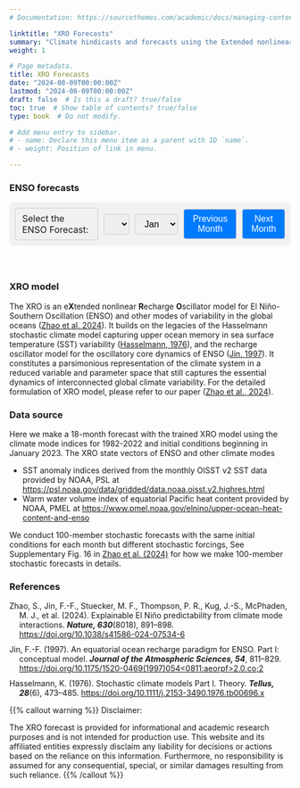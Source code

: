 ```yaml
---
# Documentation: https://sourcethemes.com/academic/docs/managing-content/

linktitle: "XRO Forecasts"
summary: "Climate hindicasts and forecasts using the Extended nonlinear recharge oscillator (XRO) model "
weight: 1

# Page metadata.
title: XRO Forecasts
date: "2024-08-09T00:00:00Z"
lastmod: "2024-08-09T00:00:00Z"
draft: false  # Is this a draft? true/false
toc: true  # Show table of contents? true/false
type: book  # Do not modify.

# Add menu entry to sidebar.
# - name: Declare this menu item as a parent with ID `name`.
# - weight: Position of link in menu.

---
```


### ENSO forecasts

<style>
  #image-selector {
    display: flex;
    align-items: center;
    gap: 10px;
    padding: 10px;
    background-color: #f1f1f1; /* Light grey background */
    border-radius: 5px; /* Rounded corners */
  }

  #image-selector label, #image-selector select, #image-selector button {
    margin: 0;
    padding: 8px 12px;
    font-size: 16px;
    border: 1px solid #ccc; /* Grey border */
    border-radius: 4px; /* Rounded corners for inputs and buttons */
  }

  button {
    background-color: #007bff; /* Bootstrap primary color */
    color: white;
    cursor: pointer;
    border: none;
    transition: background-color 0.3s ease;
  }

  button:hover {
    background-color: #0056b3; /* Darker blue on hover */
  }

  select {
    cursor: pointer;
  }
    #image-display {
    text-align: center; /* Centers the content inside this div */
    padding: 20px; /* Adds some padding around the content */
  }

  #selectedImage {
    width: 80%; /* Sets the image width to 80% of its container */
    max-width: 100%; /* Ensures the image does not exceed the size of the container */
    height: auto; /* Maintains the aspect ratio of the image */
    display: block; /* Makes the image a block element to apply width and centering */
    margin: 0 auto; /* Centers the image horizontally within its container */
  }

  #imageStatus {
    color: red;
    font-size: 16px; /* Sets the font size for the status message */
  }
  .references {
    list-style: none; /* Removes default list styling */
    padding: 0; /* Removes padding */
  }

  .references li {
    margin: 0 0 10px 0; /* Adds space between items */
    padding-left: 2ch; /* Adds padding to create space for hanging indent */
    text-indent: -2ch; /* Creates hanging indent */
  }
</style>


<div id="image-selector">
  <label for="yearDropdown">Select the ENSO Forecast:</label>
  <select id="yearDropdown" onchange="updateImage()"></select>
  <select id="monthDropdown" onchange="updateImage()">
    <option value="01">Jan</option>
    <option value="02">Feb</option>
    <option value="03">Mar</option>
    <option value="04">Apr</option>
    <option value="05">May</option>
    <option value="06">Jun</option>
    <option value="07">Jul</option>
    <option value="08">Aug</option>
    <option value="09">Sep</option>
    <option value="10">Oct</option>
    <option value="11">Nov</option>
    <option value="12">Dec</option>
  </select>
  <button onclick="changeMonth(-1)">Previous Month</button>
  <button onclick="changeMonth(1)">Next Month</button>
</div>

<div id="image-display">
  <img id="selectedImage" src="" alt="Selected Image" style="display: none;">
  <p id="imageStatus" style="display: none;">Image unavailable for the selected date.</p>
</div>

<script>
  function populateYears() {
    const yearDropdown = document.getElementById('yearDropdown');
    const currentYear = new Date().getFullYear();
    for (let year = 2023; year <= 2024; year++) {
      let option = document.createElement('option');
      option.value = year;
      option.text = year;
      option.selected = (year === currentYear);
      yearDropdown.appendChild(option);
    }
  }

  function updateImage() {
    var yearDropdown = document.getElementById('yearDropdown');
    var monthDropdown = document.getElementById('monthDropdown');
    var selectedYear = yearDropdown.value;
    var selectedMonth = monthDropdown.value;
    var imagePath = '/XRO_plume/' + selectedYear + '-' + selectedMonth + '.png';

    var img = document.getElementById('selectedImage');
    var status = document.getElementById('imageStatus');

    var testImg = new Image();
    testImg.onload = function() {
      img.src = imagePath;
      img.style.display = 'block';
      status.style.display = 'none';
    };
    testImg.onerror = function() {
      img.style.display = 'none';
      status.style.display = 'block';
    };

    testImg.src = imagePath;
  }

  function setDefaultMonth() {
    const monthDropdown = document.getElementById('monthDropdown');
    const currentDate = new Date();
    const currentDay = currentDate.getDate();
    const currentMonth = currentDate.getMonth(); // JavaScript months are 0-indexed

    if (currentDay <= 9) {
      // If it's on or before the 15th, set the dropdown to the previous month
      monthDropdown.selectedIndex = currentMonth === 0 ? 11 : currentMonth - 1;
    } else {
      // If it's after the 15th, set the dropdown to the current month
      monthDropdown.selectedIndex = currentMonth;
    }

    updateImage();
  }

  function changeMonth(delta) {
    const monthDropdown = document.getElementById('monthDropdown');
    const yearDropdown = document.getElementById('yearDropdown');
    let monthIndex = monthDropdown.selectedIndex + delta;

    if (monthIndex < 0) { // If before January, wrap around to December
      monthIndex = 11;
      changeYear(-1);
    } else if (monthIndex > 11) { // If after December, wrap around to January
      monthIndex = 0;
      changeYear(1);
    }

    monthDropdown.selectedIndex = monthIndex;
    updateImage();
  }

  function changeYear(delta) {
    const yearDropdown = document.getElementById('yearDropdown');
    let yearIndex = yearDropdown.selectedIndex + delta;

    if (yearIndex >= 0 && yearIndex < yearDropdown.options.length) {
      yearDropdown.selectedIndex = yearIndex;
      updateImage();
    }
  }

  window.onload = function() {
    populateYears();
    setDefaultMonth();
  };
</script>

### XRO model 

The XRO is an e**X**tended nonlinear **R**echarge **O**scillator model for El Niño-Southern Oscillation (ENSO) and other modes of variability in the global oceans ([Zhao et al. 2024](#ref-zhao-2024)). It builds on the legacies of the Hasselmann stochastic climate model capturing upper ocean memory in sea surface temperature (SST) variability ([Hasselmann, 1976](#ref-hasselmann-1976)), and the recharge oscillator model for the oscillatory core dynamics of ENSO ([Jin, 1997](#ref-jin-1997)). It constitutes a parsimonious representation of the climate system in a reduced variable and parameter space that still captures the essential dynamics of interconnected global climate variability. For the detailed formulation of XRO model, please refer to our paper ([Zhao et al., 2024](#ref-zhao-2024)).

### Data source

Here we make a 18-month forecast with the trained XRO model using the climate mode indices for 1982-2022 and initial conditions beginning in January 2023. The XRO state vectors of ENSO and other climate modes 
- SST anomaly indices derived from the monthly OISST v2 SST data provided by NOAA, PSL at https://psl.noaa.gov/data/gridded/data.noaa.oisst.v2.highres.html
- Warm water volume index of equatorial Pacific heat content provided by NOAA, PMEL at https://www.pmel.noaa.gov/elnino/upper-ocean-heat-content-and-enso

We conduct 100-member stochastic forecasts with the same initial conditions for each month but different stochastic forcings, See Supplementary Fig. 16 in [Zhao et al. (2024)](#ref-zhao-2024) for how we make 100-member stochastic forecasts in details.

### References

<ul class="references">
  <li><a id="ref-zhao-2024"></a>Zhao, S., Jin, F.-F., Stuecker, M. F., Thompson, P. R., Kug, J.-S., McPhaden, M. J., et al. (2024). Explainable El Niño predictability from climate mode interactions. <strong><em>Nature, 630</em></strong>(8018), 891–898. <a href="https://doi.org/10.1038/s41586-024-07534-6">https://doi.org/10.1038/s41586-024-07534-6</a></li>

  <li><a id="ref-jin-1997"></a>Jin, F.-F. (1997). An equatorial ocean recharge paradigm for ENSO. Part I: conceptual model. <strong><em>Journal of the Atmospheric Sciences, 54</em></strong>, 811–829. <a href="https://doi.org/10.1175/1520-0469(1997)054<0811:aeorpf>2.0.co;2">https://doi.org/10.1175/1520-0469(1997)054&lt;0811:aeorpf&gt;2.0.co;2</a></li>

  <li><a id="ref-hasselmann-1976"></a>Hasselmann, K. (1976). Stochastic climate models Part I. Theory. <strong><em>Tellus, 28</em></strong>(6), 473–485. <a href="https://doi.org/10.1111/j.2153-3490.1976.tb00696.x">https://doi.org/10.1111/j.2153-3490.1976.tb00696.x</a></li>
</ul>

<!-- {{< cite page="/publication/2024_zhaos_nature_XRO" view="3" >}}
 -->


{{% callout warning %}}
Disclaimer: 

The XRO forecast is provided for informational and academic research purposes and is not intended for production use. This website and its affiliated entities expressly disclaim any liability for decisions or actions based on the reliance on this information. Furthermore, no responsibility is assumed for any consequential, special, or similar damages resulting from such reliance.
{{% /callout %}}
